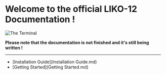 # Welcome to the official LIKO-12 Documentation !

![The Terminal](Terminal.gif)

**Please note that the documentation is not finished and it's still being written !**

---

* [Installation Guide](Installation Guide.md)
* [Getting Started](Getting Started.md)